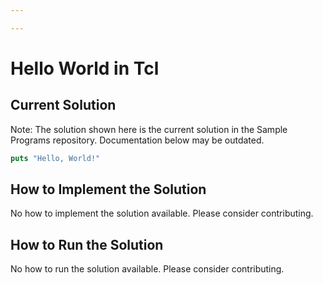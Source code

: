 ```yaml
---

---
```


# Hello World in Tcl

## Current Solution

Note: The solution shown here is the current solution in the Sample Programs repository. Documentation below may be outdated.

```Tcl
puts "Hello, World!"

```

## How to Implement the Solution

No how to implement the solution available. Please consider contributing.

## How to Run the Solution

No how to run the solution available. Please consider contributing.